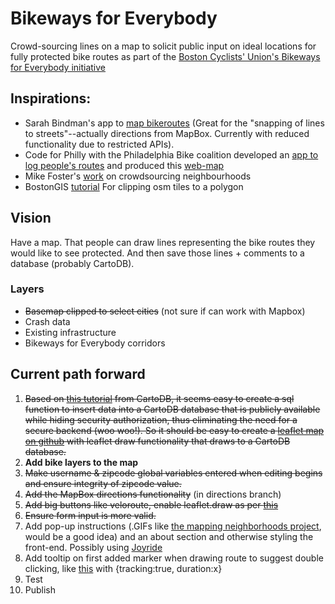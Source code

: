 # Bikeways for Everybody
Crowd-sourcing lines on a map to solicit public input on ideal locations for fully protected bike routes as part of the [Boston Cyclists' Union's Bikeways for Everybody initiative](http://bostoncyclistsunion.org/bikeways-for-everybody/)


## Inspirations:  
 * Sarah Bindman's app to [map bikeroutes](https://github.com/sbindman/Veloroute) (Great for the "snapping of lines to streets"--actually directions from MapBox. Currently with reduced functionality due to restricted APIs). 
 * Code for Philly with the Philadelphia Bike coalition developed an [app to log people's routes](http://cyclephilly.org/) and produced this [web-map](http://www.dvrpc.org/webmaps/cyclephilly/)
 * Mike Foster's [work](https://github.com/mjfoster83/neighborhoods) on crowdsourcing neighbourhoods
 * BostonGIS [tutorial](http://www.bostongis.com/PrinterFriendly.aspx?content_name=using_custom_osm_tiles) For clipping osm tiles to a polygon 


## Vision  
Have a map. That people can draw lines representing the bike routes they would like to see protected. And then save those lines + comments to a database (probably CartoDB).

### Layers  
 * ~~Basemap clipped to select cities~~ (not sure if can work with Mapbox)
 * Crash data
 * Existing infrastructure
 * Bikeways for Everybody corridors

## Current path forward
1. ~~Based on [this tutorial](http://blog.cartodb.com/read-and-write-to-cartodb-with-the-leaflet-draw-plugin/) from CartoDB, it seems easy to create a sql function to insert data into a CartoDB database that is publicly available while hiding security authorization, thus eliminating the need for a secure backend (woo woo!). So it should be easy to create a [leaflet map on github](https://github.com/radumas/crowdmap-basic) with leaflet draw functionality that draws to a CartoDB database.~~
2. **Add bike layers to the map**
3. ~~Make username & zipcode global variables entered when editing begins and ensure integrity of zipcode value.~~
3. ~~Add the MapBox directions functionality~~ (in directions branch)
4. ~~Add big buttons like veloroute, enable leaflet.draw as per [this](https://stackoverflow.com/questions/15775103/leaflet-draw-mapping-how-to-initiate-the-draw-function-without-toolbar)~~
5. ~~Ensure form input is more valid.~~
4. Add pop-up instructions (.GIFs like [the mapping neighborhoods project](http://maps.graphicarto.com/twincityhoods/), would be a good idea)  and an about section and otherwise styling the front-end. Possibly using [Joyride](http://zurb.com/playground/jquery-joyride-feature-tour-plugin)
5. Add tooltip on first added marker when drawing route to suggest double clicking, like [this](http://stackoverflow.com/a/15163105/4047679) with {tracking:true, duration:x}
5. Test
6. Publish
